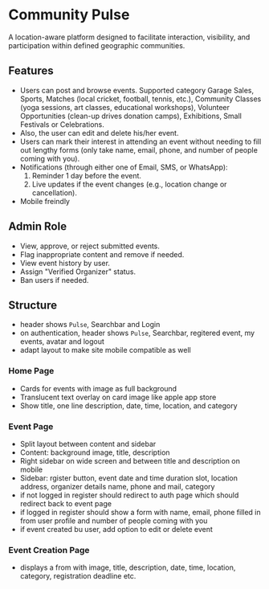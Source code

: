 # Community Pulse

A location-aware platform designed to facilitate interaction, visibility, and participation within defined geographic communities.

## Features

- Users can post and browse events. Supported category Garage Sales, Sports, Matches (local cricket, football, tennis, etc.), Community Classes (yoga sessions, art classes, educational workshops), Volunteer Opportunities (clean-up drives donation camps), Exhibitions, Small Festivals or Celebrations.
- Also, the user can edit and delete his/her event.
- Users can mark their interest in attending an event without needing to fill out lengthy forms (only take name, email, phone, and number of people coming with you).
- Notifications (through either one of Email, SMS, or WhatsApp):
  1. Reminder 1 day before the event.
  2. Live updates if the event changes (e.g., location change or cancellation).
- Mobile freindly

## Admin Role

- View, approve, or reject submitted events.
- Flag inappropriate content and remove if needed.
- View event history by user.
- Assign "Verified Organizer" status.
- Ban users if needed.

## Structure

- header shows `Pulse`, Searchbar and Login
- on authentication, header shows `Pulse`, Searchbar, regitered event, my events, avatar and logout
- adapt layout to make site mobile compatible as well

### Home Page

- Cards for events with image as full background
- Translucent text overlay on card image like apple app store
- Show title, one line description, date, time, location, and category

### Event Page

- Split layout between content and sidebar
- Content: background image, title, description
- Right sidebar on wide screen and between title and description on mobile
- Sidebar: rgister button, event date and time duration slot, location address, organizer details name, phone and mail, category
- if not logged in register should redirect to auth page which should redirect back to event page
- if logged in register should show a form with name, email, phone filled in from user profile and number of people coming with you
- if event created bu user, add option to edit or delete event

### Event Creation Page

- displays a from with image, title, description, date, time, location, category, registration deadline etc.
